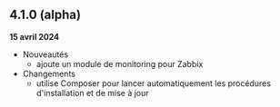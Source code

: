 ## 4.1.0 (alpha)
**15 avril 2024**

- Nouveautés
    - ajoute un module de monitoring pour Zabbix
- Changements
    - utilise Composer pour lancer automatiquement les procédures d'installation et de mise à jour
